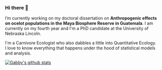 ### Hi there 👋

I’m currently working on my doctoral dissertation on **Anthropogenic effects on ocelot populations in the Maya Biosphere Reserve in Guatemala**. I am currently on my fourth year and I'm a PhD candidate at the University of Nebraska Lincoln. 

I'm a Carnivore Ecologist who also dabbles a little into Quantitative Ecology. I love to know everything that happens under the hood of statistical models and analysis. 

[![Gabby's github stats](https://github-readme-stats.vercel.app/api?username=gabbspalomo&count_private=true&show_icons=true&theme=radical&hide_rank=false)](https://github.com/anuraghazra/github-readme-stats)


<!--
**GabsPalomo/GabsPalomo** is a ✨ _special_ ✨ repository because its `README.md` (this file) appears on your GitHub profile.

Here are some ideas to get you started:

- 🔭 
- 🌱 I’m currently learning ...
- 👯 I’m looking to collaborate on ...
- 🤔 I’m looking for help with ...
- 💬 Ask me about ...
- 📫 How to reach me: ...
- 😄 Pronouns: ...
- ⚡ Fun fact: ...
-->
